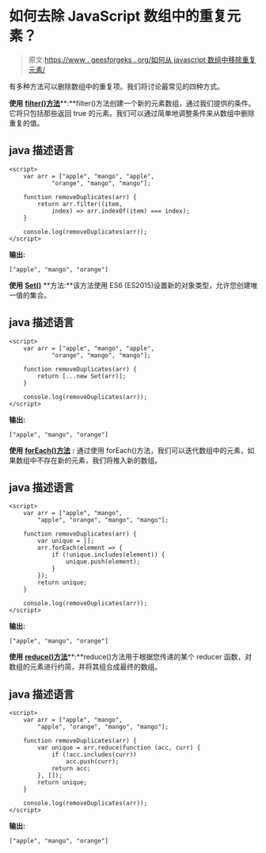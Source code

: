 # 如何去除 JavaScript 数组中的重复元素？

> 原文:[https://www . geesforgeks . org/如何从 javascript 数组中移除重复元素/](https://www.geeksforgeeks.org/how-to-remove-duplicate-elements-from-javascript-array/)

有多种方法可以删除数组中的重复项。我们将讨论最常见的四种方式。

**使用** [**filter()方法**](https://www.geeksforgeeks.org/javascript-array-filter-method/)**:**filter()方法创建一个新的元素数组，通过我们提供的条件。它将只包括那些返回 true 的元素。我们可以通过简单地调整条件来从数组中删除重复的值。

## java 描述语言

```
<script>
    var arr = ["apple", "mango", "apple", 
            "orange", "mango", "mango"];

    function removeDuplicates(arr) {
        return arr.filter((item, 
            index) => arr.indexOf(item) === index);
    }

    console.log(removeDuplicates(arr));
</script>
```

**输出:**

```
["apple", "mango", "orange"]
```

**使用** [**Set()**](https://www.geeksforgeeks.org/sets-in-javascript/) **方法:**该方法使用 ES6 (ES2015)设置新的对象类型，允许您创建唯一值的集合。

## java 描述语言

```
<script>
    var arr = ["apple", "mango", "apple",
            "orange", "mango", "mango"];

    function removeDuplicates(arr) {
        return [...new Set(arr)];
    }

    console.log(removeDuplicates(arr));
</script>
```

**输出:**

```
["apple", "mango", "orange"]
```

**使用** [**forEach()方法**](https://www.geeksforgeeks.org/javascript-array-foreach-method/) **:** 通过使用 forEach()方法，我们可以迭代数组中的元素，如果数组中不存在新的元素，我们将推入新的数组。

## java 描述语言

```
<script>
    var arr = ["apple", "mango", 
        "apple", "orange", "mango", "mango"];

    function removeDuplicates(arr) {
        var unique = [];
        arr.forEach(element => {
            if (!unique.includes(element)) {
                unique.push(element);
            }
        });
        return unique;
    }

    console.log(removeDuplicates(arr));
</script>
```

**输出:**

```
["apple", "mango", "orange"]
```

**使用** [**reduce()方法**](https://www.geeksforgeeks.org/javascript-array-reduce-method/)**:**reduce()方法用于根据您传递的某个 reducer 函数，对数组的元素进行约简，并将其组合成最终的数组。

## java 描述语言

```
<script>
    var arr = ["apple", "mango", 
        "apple", "orange", "mango", "mango"];

    function removeDuplicates(arr) {
        var unique = arr.reduce(function (acc, curr) {
            if (!acc.includes(curr))
                acc.push(curr);
            return acc;
        }, []);
        return unique;
    }

    console.log(removeDuplicates(arr));
</script>
```

**输出:**

```
["apple", "mango", "orange"]
```